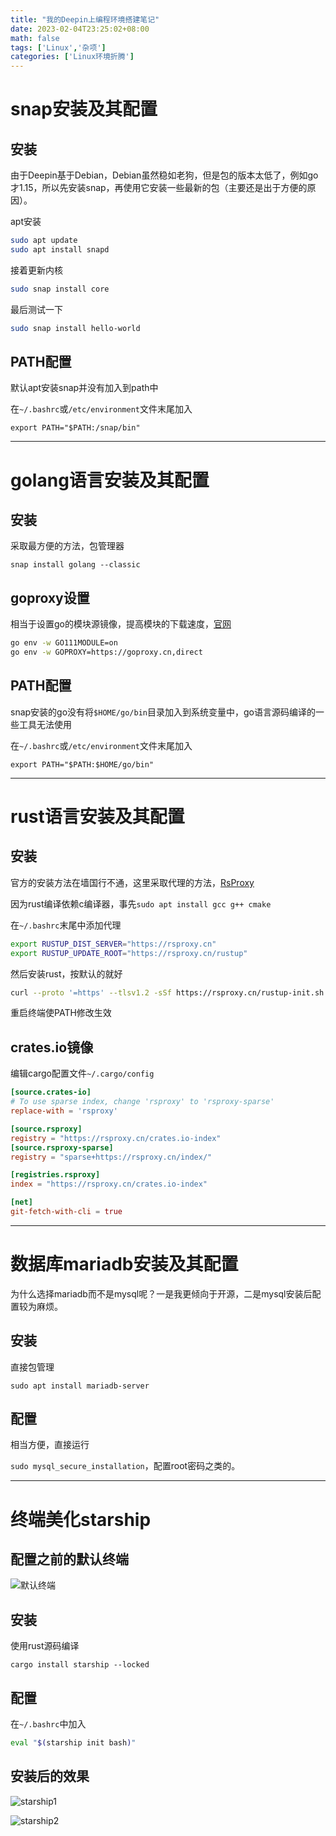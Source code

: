 ```yaml
---
title: "我的Deepin上编程环境搭建笔记"
date: 2023-02-04T23:25:02+08:00
math: false
tags: ['Linux','杂项']
categories: ['Linux环境折腾']
---
```


# snap安装及其配置

## 安装

由于Deepin基于Debian，Debian虽然稳如老狗，但是包的版本太低了，例如go才1.15，所以先安装snap，再使用它安装一些最新的包（主要还是出于方便的原因）。

apt安装

```bash
sudo apt update
sudo apt install snapd
```

接着更新内核

```bash
sudo snap install core    
```

最后测试一下

```bash
sudo snap install hello-world
```

## PATH配置

默认apt安装snap并没有加入到path中

在`~/.bashrc`或`/etc/environment`文件末尾加入

`export PATH="$PATH:/snap/bin"`

---

# golang语言安装及其配置

## 安装

采取最方便的方法，包管理器

`snap install golang --classic`

## goproxy设置

相当于设置go的模块源镜像，提高模块的下载速度，[官网](https://goproxy.cn/)

```bash
go env -w GO111MODULE=on
go env -w GOPROXY=https://goproxy.cn,direct
```

## PATH配置

snap安装的go没有将`$HOME/go/bin`目录加入到系统变量中，go语言源码编译的一些工具无法使用

在`~/.bashrc`或`/etc/environment`文件末尾加入

`export PATH="$PATH:$HOME/go/bin"`

---

# rust语言安装及其配置

## 安装

官方的安装方法在墙国行不通，这里采取代理的方法，[RsProxy](https://rsproxy.cn/)

因为rust编译依赖c编译器，事先`sudo apt install gcc g++ cmake`

在`~/.bashrc`末尾中添加代理

```bash
export RUSTUP_DIST_SERVER="https://rsproxy.cn"
export RUSTUP_UPDATE_ROOT="https://rsproxy.cn/rustup"
```

然后安装rust，按默认的就好

```bash
curl --proto '=https' --tlsv1.2 -sSf https://rsproxy.cn/rustup-init.sh | sh
```

重启终端使PATH修改生效

## crates.io镜像

编辑cargo配置文件`~/.cargo/config`

```toml
[source.crates-io]
# To use sparse index, change 'rsproxy' to 'rsproxy-sparse'
replace-with = 'rsproxy'

[source.rsproxy]
registry = "https://rsproxy.cn/crates.io-index"
[source.rsproxy-sparse]
registry = "sparse+https://rsproxy.cn/index/"

[registries.rsproxy]
index = "https://rsproxy.cn/crates.io-index"

[net]
git-fetch-with-cli = true
```

****

# 数据库mariadb安装及其配置

为什么选择mariadb而不是mysql呢？一是我更倾向于开源，二是mysql安装后配置较为麻烦。

## 安装

直接包管理

`sudo apt install mariadb-server`

## 配置

相当方便，直接运行

`sudo mysql_secure_installation`，配置root密码之类的。

****

# 终端美化starship

## 配置之前的默认终端

![默认终端](/终端/bash.png)

## 安装

使用rust源码编译

`cargo install starship --locked`

## 配置

在`~/.bashrc`中加入

```bash
eval "$(starship init bash)"
```

## 安装后的效果

![starship1](/终端/starship1.png)

![starship2](/终端/starship2.png)
